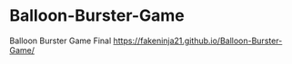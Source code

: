 # Balloon-Burster-Game
Balloon Burster Game Final
https://fakeninja21.github.io/Balloon-Burster-Game/

